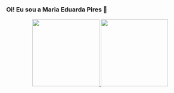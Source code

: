 ### Oi! Eu sou a Maria Eduarda Pires 👋

<div align="center">
  <a href="https://github.com/MariaEduardaPires">
  <img height="180em" src="https://github-readme-stats.vercel.app/api?username=MariaEduardaPires&show_icons=true&theme=dracula&include_all_commits=true&count_private=true"/>
  <img height="180em" src="https://github-readme-stats.vercel.app/api/top-langs/?username=MariaEduardaPires&layout=compact&langs_count=7&theme=dracula"/>
</div>
      
<!--
**MariaEduardaPires/MariaEduardaPires** is a ✨ _special_ ✨ repository because its `README.md` (this file) appears on your GitHub profile.

Here are some ideas to get you started:

- 🔭 I’m currently working on ...
- 🌱 I’m currently learning ...
- 👯 I’m looking to collaborate on ...
- 🤔 I’m looking for help with ...
- 💬 Ask me about ...
- 📫 How to reach me: ...
- 😄 Pronouns: ...
- ⚡ Fun fact: ...
-->
